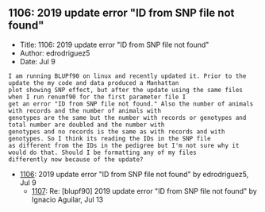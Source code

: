 ## 1106: 2019 update error "ID from SNP file not found"

- Title: 1106: 2019 update error "ID from SNP file not found"
- Author: edrodriguez5
- Date: Jul 9
```
I am running BLUPf90 on linux and recently updated it. Prior to the update the my code and data produced a Manhattan
plot showing SNP effect, but after the update using the same files when I run renumf90 for the first parameter file I
get an error "ID from SNP file not found." Also the number of animals with records and the number of animals with
genotypes are the same but the number with records or genotypes and total number are doubled and the number with
genotypes and no records is the same as with records and with genotypes. So I think its reading the IDs in the SNP file
as different from the IDs in the pedigree but I'm not sure why it would do that. Should I be formatting any of my files
differently now because of the update?
```

- [1106](1106.md): 2019 update error &quot;ID from SNP file not found&quot; by edrodriguez5, Jul 9
    - [1107](1107.md): Re: [blupf90] 2019 update error &quot;ID from SNP file not found&quot; by Ignacio Aguilar, Jul 13
